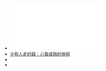 - ![Shao You Ren Zou De Lu.pdf](../assets/shao_you_ren_zou_de_lu.pdf)
- [少有人走的路：心智成熟的旅程](../assets/shao_you_ren_zou_de_lu.pdf)
-
-